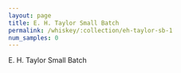 ```yaml
---
layout: page
title: E. H. Taylor Small Batch
permalink: /whiskey/:collection/eh-taylor-sb-1
num_samples: 0
---
```


E. H. Taylor Small Batch
